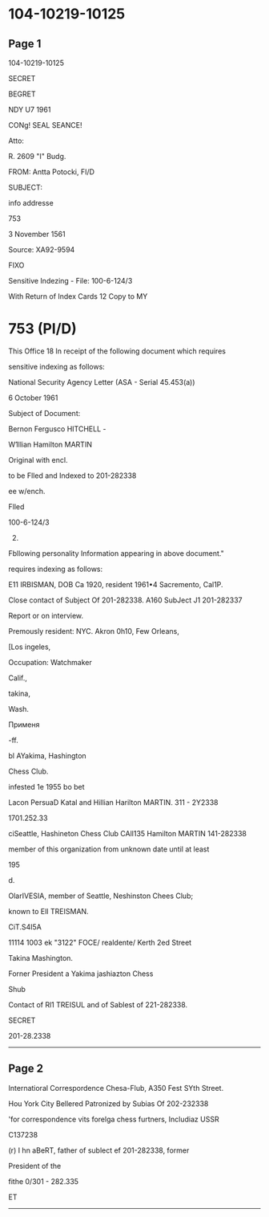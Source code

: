 # 104-10219-10125

## Page 1

104-10219-10125

SECRET

BEGRET

NDY U7 1961

CONg! SEAL SEANCE!

Atto:

R. 2609 "I" Budg.

FROM: Antta Potocki, FI/D

SUBJECT:

info addresse

753

3 November 1561

Source: XA92-9594

FIXO

Sensitive Indezing - File: 100-6-124/3

With Return of Index Cards 12 Copy to MY

# 753 (PI/D)

This Office 18 In receipt of the following document which requires

sensitive indexing as follows:

National Security Agency Letter (ASA - Serial 45.453(a))

6 October 1961

Subject of Document:

Bernon Fergusco HITCHELL -

W1llian Hamilton MARTIN

Original with encl.

to be Flled and Indexed to 201-282338

ee w/ench.

Flled

100-6-124/3

2.

Fbllowing personality Information appearing in above document."

requires indexing as follows:

E11 IRBISMAN, DOB Ca 1920, resident 1961•4 Sacremento, Cal1P.

Close contact of Subject Of 201-282338. A160 SubJect J1 201-282337

Report or on interview.

Premously resident: NYC. Akron 0h10, Few Orleans,

[Los ingeles,

Occupation: Watchmaker

Calif.,

takina,

Wash.

Применя

-ff.

bl AYakima, Hashington

Chess Club.

infested 1e 1955 bo bet

Lacon PersuaD Katal and Hillian Harilton MARTIN. 311 - 2Y2338

1701.252.33

ciSeattle, Hashineton Chess Club CAll135 Hamilton MARTIN 141-282338

member of this organization from unknown date until at least

195

d.

OlarIVESIA, member of Seattle, Neshinston Chees Club;

known to ElI TREISMAN.

CiT.S4I5A

11114 1003 ek "3122" FOCE/ realdente/ Kerth 2ed Street

Takina Mashington.

Forner President a Yakima jashiazton Chess

Shub

Contact of Rl1 TREISUL and of Sablest of 221-282338.

SECRET

201-28.2338

---

## Page 2

Internatioral Correspordence Chesa-Flub, A350 Fest SYth Street.

Hou York City Bellered Patronized by Subias Of 202-232338

'for correspondence vits forelga chess furtners, Includiaz USSR

C137238

(r) I hn aBeRT, father of sublect ef 201-282338, former

President of the

fithe 0/301 - 282.335

ET

---

